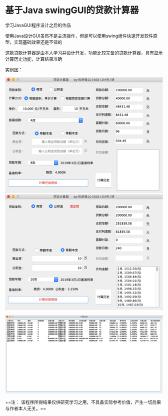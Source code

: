 # 基于Java swingGUI的贷款计算器
学习JavaGUI程序设计之后的作品



使用Java设计GUI虽然不是主流操作，但是可以使用swing组件快速开发软件原型，实现基础效果还是不错的



这款贷款计算器是由本人学习并设计开发，功能比较完备的贷款计算器，具有显示计算历史功能，计算结果准确

实例图：

<img src="1.jpg" alt="示例1" style="zoom:50%;" />

<img src="2.jpg" alt="示例2" style="zoom:50%;" />

![示例3](3.png)

==注：
该程序所得结果仅供研究学习之用，不具备实际参考价值，产生一切后果与作者本人无关。==

